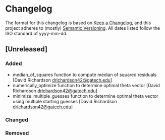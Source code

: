 # Changelog

The format for this changelog is based on [Keep a Changelog](https://keepachangelog.com/en/1.0.0/),
and this project adheres to (mostly) [Semantic Versioning](https://semver.org/spec/v2.0.0.html).
All dates listed follow the ISO standard of yyyy-mm-dd.

## [Unreleased]
### Added
 - median_of_squares function to compute median of squared residuals [David Richardson <drichardson42@gatech.edu>]
 - numerically_optimize function to determine optimal theta vector [David Richardson <drichardson42@gatech.edu>]
 - minimize_multiple_guesses function to determine optimal theta vector using multiple starting guesses [David Richardson <drichardson42@gatech.edu>]
### Changed
### Removed
